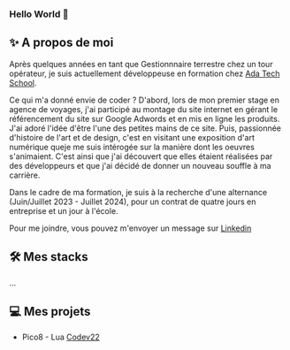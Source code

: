 ### Hello World 👋

## ✨ A propos de moi 
Après quelques années en tant que Gestionnnaire terrestre chez un tour opérateur, je suis actuellement développeuse en formation chez [Ada Tech School](https://adatechschool.fr/).

Ce qui m'a donné envie de coder ? 
D'abord, lors de mon premier stage en agence de voyages, j'ai participé au montage du site internet en gérant le référencement du site sur Google Adwords et en mis en ligne les produits. J'ai adoré l'idée d'être l'une des petites mains de ce site. 
Puis, passionnée d'histoire de l'art et de design, c'est en visitant une exposition d'art numérique queje me suis intérogée sur la manière dont les oeuvres s'animaient. C'est ainsi que j'ai découvert que elles étaient réalisées par des développeurs et que j'ai décidé de donner un nouveau souffle à ma carrière. 

Dans le cadre de ma formation, je suis à la recherche d'une alternance (Juin/Juillet 2023 - Juillet 2024), pour un contrat de quatre jours en entreprise et un jour à l'école. 

Pour me joindre, vous pouvez m'envoyer un message sur [Linkedin](https://www.linkedin.com/in/ma%C3%ABva-rakotonirina-4716b8173/) <!--ou sur la page Contact de mon portfolio.-->

## 🛠️ Mes stacks 
...

## 💻 Mes projets 
* Pico8 - Lua [Codev22](https://www.lexaloffle.com/bbs/?tid=50033)
<!-- Extension Focus
Chords -->

<!--
**maevarkt/maevarkt** is a ✨ _special_ ✨ repository because its `README.md` (this file) appears on your GitHub profile.

Here are some ideas to get you started:

- 🔭 I’m currently working on ...
- 🌱 I’m currently learning ...
- 👯 I’m looking to collaborate on ...
- 🤔 I’m looking for help with ...
- 💬 Ask me about ...
- 📫 How to reach me: ...
- 😄 Pronouns: ...
- ⚡ Fun fact: ...
-->

